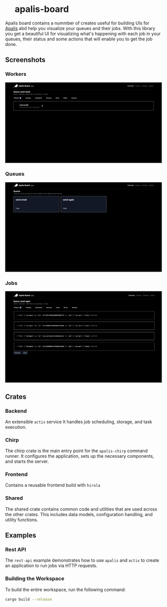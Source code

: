 # <img alt="Apalis Board" src="data:image/svg+xml,%3Csvg%20xmlns%3D%22http%3A%2F%2Fwww.w3.org%2F2000%2Fsvg%22%20viewBox%3D%220%200%20512%20512%22%20fill%3D%22white%22%3E%3Cpolygon%20points%3D%22141.598%2C307.12%200%2C448.707%2042.972%2C448.707%20174.577%2C317.114%22%3E%3C%2Fpolygon%3E%3Cpath%20d%3D%22M511.324%2C156.078c-1.335-3.15-4.427-5.197-7.848-5.197H459.55c-4.709%2C0-8.524%2C3.816-8.524%2C8.524%20%20%20%20%20%20%20%20%20%20%20%20%20%20%20%20l12.519%2C41.258c1.655%2C1.602%2C3.793%2C2.399%2C5.927%2C2.399c2.229%2C0%2C4.454-0.868%2C6.126-2.596l34.006-35.133%20%20%20%20%20%20%20%20%20%20%20%20%20%20%20%20C511.981%2C162.873%2C512.659%2C159.229%2C511.324%2C156.078z%22%3E%3C%2Fpath%3E%3Cpath%20d%3D%22M321.452%2C365.844c-91.686%2C0-129.88-64.005-128.392-110.162%20%20%20%20%20%20%20%20%20%20%20%20%20%20%20%20c-0.011-0.011%2C192.355-192.389%2C192.355-192.389c37.778%2C20.889%2C67.236%2C55.007%2C82.09%2C96.115c4.069%2C11.229%2C7.035%2C22.98%2C8.785%2C35.13%20%20%20%20%20%20%20%20%20%20%20%20%20%20%20%20c1.227%2C8.456%2C1.864%2C17.093%2C1.864%2C25.878c0%2C2.75-0.057%2C5.501-0.193%2C8.217C477.961%2C228.633%2C425.246%2C365.844%2C321.452%2C365.844z%22%3E%3C%2Fpath%3E%3Cpath%20d%3D%22M409.805%2C228.633h68.157c-4.285%2C95.285-82.897%2C171.216-179.24%2C171.216%20%20%20%20%20%20%20%20%20%20%20%20%20%20%20%20c-56.542%2C0-106.969-26.163-139.848-67.032c-6.478-8.024-12.252-16.616-17.275-25.697l51.45-51.45%20%20%20%20%20%20%20%20%20%20%20%20%20%20%20%20c14.775%2C44.21%2C56.508%2C76.078%2C105.673%2C76.078C357.457%2C331.749%2C405.577%2C286.288%2C409.805%2C228.633z%22%3E%3C%2Fpath%3E%3Cpath%20d%3D%22M393.325%2C197.174c-20.824%2C0-37.766-16.942-37.766-37.766c0-20.831%2C16.942-37.778%2C37.766-37.778%20%20%20%20%20%20%20%20%20%20%20%20%20%20%20%20c20.831%2C0%2C37.778%2C16.947%2C37.778%2C37.778C431.103%2C180.232%2C414.156%2C197.174%2C393.325%2C197.174z%22%3E%3C%2Fpath%3E%3Cpath%20d%3D%22M393.325%2C144.36c8.308%2C0%2C15.047%2C6.74%2C15.047%2C15.047s-6.74%2C15.036-15.047%2C15.036%20%20%20%20%20%20%20%20%20%20%20%20%20%20%20%20s-15.036-6.728-15.036-15.036S385.017%2C144.36%2C393.325%2C144.36z%22%3E%3C%2Fpath%3E%3C%2Fsvg%3E" width="24px" /> apalis-board

Apalis board contains a nummber of creates useful for building UIs for [Apalis](https://github.com/geofmureithi/apalis) abd help you visualize your queues and their jobs.
With this library you get a beautiful UI for visualizing what's happening with each job in your queues, their status and some actions that will enable you to get the job done.

## Screenshots

### Workers
![Workers](screenshots/workers.png)

### Queues
![Queues](screenshots/queues.png)

### Jobs
![Jobs](screenshots/shot.png)

## Crates

### Backend

An extensible `actix` service It handles job scheduling, storage, and task execution.

### Chirp

The chirp crate is the main entry point for the `apalis-chirp` command runner. It configures the application, sets up the necessary components, and starts the server.

### Frontend

Contains a reusable frontend build with `hirola`

### Shared

The shared crate contains common code and utilities that are used across the other crates. This includes data models, configuration handling, and utility functions.

## Examples

### Rest API

The `rest-api` example demonstrates how to use `apalis` and `actix` to create an application to run jobs via HTTP requests.


### Building the Workspace

To build the entire workspace, run the following command:

```sh
cargo build --release
```
